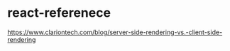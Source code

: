 # react-referenece

https://www.clariontech.com/blog/server-side-rendering-vs.-client-side-rendering
